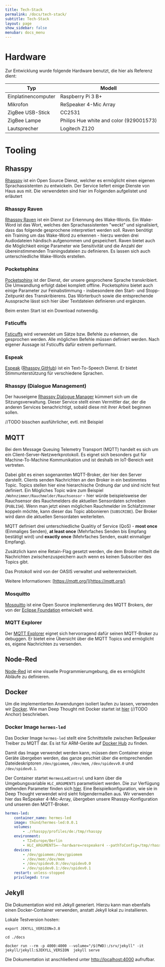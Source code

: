 ```yaml
---
title: Tech-Stack
permalink: /docs/tech-stack/
subtitle: Tech-Stack
layout: page
show_sidebar: false
menubar: docs_menu
---
```


# Hardware

Zur Entwicklung wurde folgende Hardware benutzt, die hier als Referenz dient:

| Typ                 | Modell                                  |
| ------------------- | --------------------------------------- |
| Einplatinencomputer | Raspberry Pi 3 B+                       |
| Mikrofon            | ReSpeaker 4-Mic Array                   |
| ZigBee USB-Stick    | CC2531                                  |
| ZigBee Lampe        | Philips Hue white and color (929001573) |
| Lautsprecher        | Logitech Z120                           |


# Tooling

## Rhasspy

[Rhasspy](https://rhasspy.readthedocs.io/) ist ein Open Source Dienst, welcher es ermöglicht einen eigenen Sprachassistenten zu entwickeln. Der Service liefert einige Dienste von Haus aus mit. Die verwendeten sind hier im Folgenden aufgelistet und erläutert

### Rhasspy Raven

[Rhasspy Raven](https://github.com/rhasspy/rhasspy-wake-raven-hermes/) ist ein Dienst zur Erkennung des Wake-Words. Ein Wake-Word ist das Wort, welches den Sprachassistenten "weckt" und signalisiert, dass das folgende gesprochene interpretiert werden soll.
Raven benötigt ein Training um das Wake-Word zu erkennen - hierzu werden drei Audiodateien händisch aufgenommen und gespeichert. Raven bietet auch die Möglichkeit einige Parameter wie Sensitivität und die Anzahl der übereinstimmenden Trainingsdateien zu definieren.
Es lassen sich auch unterschiedliche Wake-Words erstellen.

### Pocketsphinx

[Pocketsphinx](https://github.com/rhasspy/rhasspy-asr-pocketsphinx-hermes) ist der Dienst, der unsere gesprochene Sprache transkribiert. Die Umwandlung erfolgt dabei komplett offline. Pocketsphinx bietet auch einige Parameter zur Feinabstimmung - insbesondere den Start- und Stopp-Zeitpunkt des Transkribierens.
Das Wörterbuch sowie die entsprechende Aussprache lässt sich hier über Textdateien definieren und ergänzen.

Beim ersten Start ist ein Download notwendig. 

### Fsticuffs

[Fsticuffs](https://github.com/rhasspy/rhasspy-nlu-hermes) wird verwendet um Sätze bzw. Befehle zu erkennen, die gesprochen werden. Alle möglichen Befehle müssen definiert werden. Nach eigener Aussage ist Fsticuffs dafür extrem performant.

### Espeak

[Espeak](http://espeak.sourceforge.net/) ([Rhasspy GitHub](https://github.com/rhasspy/rhasspy-tts-cli-hermes)) ist ein Text-To-Speech Dienst. Er bietet Stimmunterstützung für verschiedene Sprachen.

### Rhasspy (Dialogue Management)

Der hauseigene [Rhasspy Dialogue Manager](https://github.com/rhasspy/rhasspy-dialogue-hermes) kümmert sich um die Sitzungsverwaltung. Dieser Service stellt einen Vermittler dar, der die anderen Services benachrichtigt, sobald diese mit ihrer Arbeit beginnen sollen. 

//TODO bisschen ausführlicher, evtl. mit Beispiel

## MQTT
Bei dem Message Queuing Telemetry Transport (MQTT) handelt es sich um ein Client-Server-Netzwerkprotokoll. Es eignet sich besonders gut für Machine-To-Machine Kommunikation und ist deshalb im IoT-Bereich weit vertreten.

Dabei gibt es einen sogenannten MQTT-Broker, der hier den Server darstellt. Clients senden Nachrichten an den Broker in ein bestimmtes Topic. Topics stellen hier eine hierarchische Ordnung dar und sind nicht fest definiert. Ein Mögliches Topic wäre zum Beispiel `/Wohnzimmer/Rauchmelder/Rauchsensor` - hier würde beispielsweise der Rauchsensor des Rauchmelders die aktuellen Sensordaten schreiben (`PUBLISH`).
Wenn man jetzt einen möglichen Rauchmelder im Schlafzimmer koppeln möchte, kann dieser das Topic abbonieren (`SUBSCRIBE`). Der Broker wird dann die aktuellen Sensordaten weiterleiten.

MQTT definiert drei unterschiedliche Qualitiy of Service (QoS) - **most once** (Einmaliges Senden), **at least once** (Mehrfaches Senden bis Empfang bestätigt wird) und **exactly once** (Mehrfaches Senden, exakt einmaliger Empfang).

Zusätzlich kann eine Retain-Flag gesetzt werden, die dem Broker mitteilt die Nachrichten zwischenzuspeichern auch wenn es keinen Subscriber des Topics gibt.

Das Protokoll wird von der OASIS verwaltet und weiterentwickelt. 

Weitere Informationen: [https://mqtt.org/](https://mqtt.org/)

### Mosquitto

[Mosquitto](https://mosquitto.org/) ist eine Open Source implementierung des MQTT Brokers, der von der [Eclipse Foundation](https://www.eclipse.org/) entwickelt wird.

### MQTT Explorer

Der [MQTT Explorer](http://mqtt-explorer.com/) eignet sich hervorragend dafür seinen MQTT-Broker zu debuggen. Er bietet eine Übersicht über die MQTT Topics und ermöglicht es, eigene Nachrichten zu versenden.

## Node-Red

[Node-Red](https://nodered.org/) ist eine visuelle Programmierumgebung, die es ermöglicht Abläufe zu definieren. 

## Docker

Um die implementierten Anwendungen isoliert laufen zu lassen, verwenden wir [Docker](https://www.docker.com/).
Wie man Deep Thought mit Docker startet ist [hier](/getting-started/installation) (//TODO Anchor) beschrieben.

### Docker Image `hermes-led`

Das Docker Image `hermes-led` stellt eine Schnittstelle zwischen ReSpeaker Treiber zu MQTT dar. Es ist für ARM-Geräte auf [Docker Hub](https://hub.docker.com/r/thund/hermes-led) zu finden.

Damit das Image verwendet werden kann, müssen dem Container einige Geräte übergeben werden, das ganze geschiet über die entsprechenden Dateideskriptoren `/dev/gpiomem`, `/dev/mem`, `/dev/spidevv0.0` und `/dev/spidev0.1`. 

Der Container startet `HermesLedControl` und kann über die Umgebungsvariable `HLC_ARGUMENTS` parametisiert werden. Die zur Verfügung stehenden Parameter finden sich [hier](https://github.com/project-alice-assistant/HermesLedControl/wiki/Arguments-customization).
Eine Beispielkonfiguration, wie sie in Deep Thought verwendet wird sieht folgendermaßen aus. Wir verwenden hier das ReSpeaker 4-Mic-Array, übergeben unsere Rhasspy-Konfiguration und unseren den MQTT-Broker.

```yml
hermes-led:
    container_name: hermes-led
    image: thund/hermes-led:0.0.1
    volumes:
        - ./rhasspy/profiles/de:/tmp/rhasspy
    environment:
        - TZ=Europe/Berlin
        - HLC_ARGUMENTS=--hardware=respeaker4 --pathToConfig=/tmp/rhasspy/profile.json --engine=rhasspy --mqttServer=mosquitto
    devices:
        - /dev/gpiomem:/dev/gpiomem
        - /dev/mem:/dev/mem
        - /dev/spidev0.0:/dev/spidev0.0
        - /dev/spidev0.1:/dev/spidev0.1
    restart: unless-stopped
    privileged: true
```

## Jekyll

Die Dokumentation wird mit Jekyll generiert. Hierzu kann man ebenfalls einen Docker-Container verwenden, anstatt Jekyll lokal zu installieren.

Lokale Testversion hosten:

```export JEKYLL_VERSION=3.8```

```cd ./docs```

```docker run --rm -p 4000:4000 --volume="/$(PWD):/srv/jekyll" -it jekyll/jekyll:$JEKYLL_VERSION  jekyll serve```

Die Dokumentation ist anschließend unter [http://localhost:4000](http://localhost:4000) aufrufbar.



